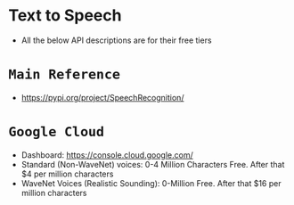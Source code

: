 # Text to Speech
- All the below API descriptions are for their free tiers

# `Main Reference`
- https://pypi.org/project/SpeechRecognition/

# `Google Cloud`
- Dashboard: https://console.cloud.google.com/
- Standard (Non-WaveNet) voices: 0-4 Million Characters Free. After that $4 per million characters
- WaveNet Voices (Realistic Sounding): 0-Million Free. After that $16 per million characters